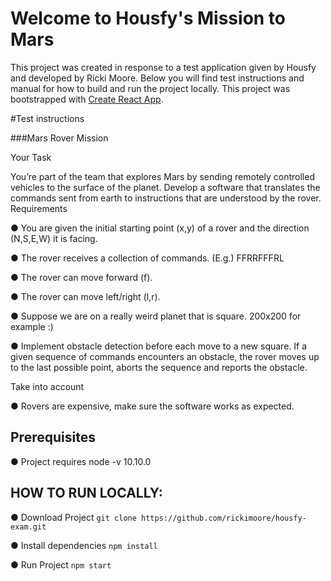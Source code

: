 # Welcome to Housfy's Mission to Mars

This project was created in response to a test application given by Housfy and developed by Ricki Moore.
Below you will find test instructions and manual for how to build and run the project locally.
This project was bootstrapped with [Create React App](https://github.com/facebook/create-react-app).

#Test instructions

###Mars Rover Mission

Your Task

You’re part of the team that explores Mars by sending remotely controlled vehicles to the surface
of the planet. Develop a software that translates the commands sent from earth to instructions
that are understood by the rover.
Requirements

● You are given the initial starting point (x,y) of a rover and the direction (N,S,E,W)
it is facing.

● The rover receives a collection of commands. (E.g.) FFRRFFFRL

● The rover can move forward (f).

● The rover can move left/right (l,r).

● Suppose we are on a really weird planet that is square. 200x200 for example :)

● Implement obstacle detection before each move to a new square. If a given
sequence of commands encounters an obstacle, the rover moves up to the last
possible point, aborts the sequence and reports the obstacle.

Take into account

● Rovers are expensive, make sure the software works as expected.


## Prerequisites
● Project requires node -v 10.10.0

## HOW TO RUN LOCALLY:

● Download Project
`git clone https://github.com/rickimoore/housfy-exam.git`

● Install dependencies
`npm install`

● Run Project
`npm start`
